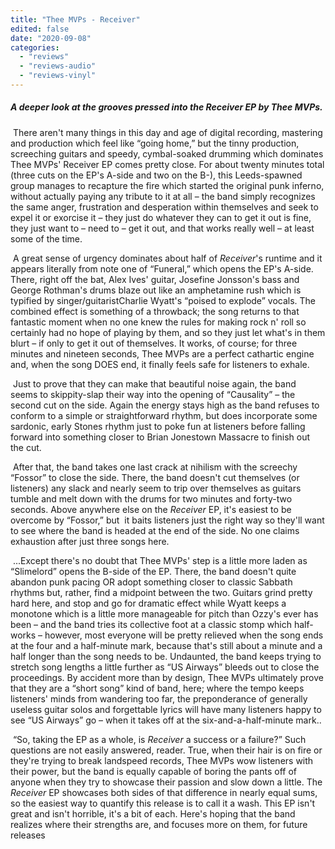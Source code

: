 ```yaml
---
title: "Thee MVPs - Receiver"
edited: false
date: "2020-09-08"
categories:
  - "reviews"
  - "reviews-audio"
  - "reviews-vinyl"
---
```


##### **A deeper look at the grooves pressed into the Receiver EP by Thee MVPs.**

 There aren't many things in this day and age of digital recording, mastering and production which feel like “going home,” but the tinny production, screeching guitars and speedy, cymbal-soaked drumming which dominates Thee MVPs' Receiver EP comes pretty close. For about twenty minutes total (three cuts on the EP's A-side and two on the B-), this Leeds-spawned group manages to recapture the fire which started the original punk inferno, without actually paying any tribute to it at all – the band simply recognizes the same anger, frustration and desperation within themselves and seek to expel it or exorcise it – they just do whatever they can to get it out is fine, they just want to – need to – get it out, and that works really well – at least some of the time.

 A great sense of urgency dominates about half of _Receiver_'s runtime and it appears literally from note one of “Funeral,” which opens the EP's A-side. There, right off the bat, Alex Ives' guitar, Josefine Jonsson's bass and George Rothman's drums blaze out like an amphetamine rush which is typified by singer/guitaristCharlie Wyatt's “poised to explode” vocals. The combined effect is something of a throwback; the song returns to that fantastic moment when no one knew the rules for making rock n' roll so certainly had no hope of playing by them, and so they just let what's in them blurt – if only to get it out of themselves. It works, of course; for three minutes and nineteen seconds, Thee MVPs are a perfect cathartic engine and, when the song DOES end, it finally feels safe for listeners to exhale.

 Just to prove that they can make that beautiful noise again, the band seems to skippity-slap their way into the opening of “Causality” – the second cut on the side. Again the energy stays high as the band refuses to conform to a simple or straightforward rhythm, but does incorporate some sardonic, early Stones rhythm just to poke fun at listeners before falling forward into something closer to Brian Jonestown Massacre to finish out the cut.

 After that, the band takes one last crack at nihilism with the screechy “Fossor” to close the side. There, the band doesn't cut themselves (or listeners) any slack and nearly seem to trip over themselves as guitars tumble and melt down with the drums for two minutes and forty-two seconds. Above anywhere else on the _Receiver_ EP, it's easiest to be overcome by “Fossor,” but  it baits listeners just the right way so they'll want to see where the band is headed at the end of the side. No one claims exhaustion after just three songs here.

 ...Except there's no doubt that Thee MVPs' step is a little more laden as “Slimelord” opens the B-side of the EP. There, the band doesn't quite abandon punk pacing OR adopt something closer to classic Sabbath rhythms but, rather, find a midpoint between the two. Guitars grind pretty hard here, and stop and go for dramatic effect while Wyatt keeps a monotone which is a little more manageable for pitch than Ozzy's ever has been – and the band tries its collective foot at a classic stomp which half-works – however, most everyone will be pretty relieved when the song ends at the four and a half-minute mark, because that's still about a minute and a half longer than the song needs to be. Undaunted, the band keeps trying to stretch song lengths a little further as “US Airways” bleeds out to close the proceedings. By accident more than by design, Thee MVPs ultimately prove that they are a “short song” kind of band, here; where the tempo keeps listeners' minds from wandering too far, the preponderance of generally useless guitar solos and forgettable lyrics will have many listeners happy to see “US Airways” go – when it takes off at the six-and-a-half-minute mark..

 “So, taking the EP as a whole, is _Receiver_ a success or a failure?” Such questions are not easily answered, reader. True, when their hair is on fire or they're trying to break landspeed records, Thee MVPs wow listeners with their power, but the band is equally capable of boring the pants off of anyone when they try to showcase their passion and slow down a little. The _Receiver_ EP showcases both sides of that difference in nearly equal sums, so the easiest way to quantify this release is to call it a wash. This EP isn't great and isn't horrible, it's a bit of each. Here's hoping that the band realizes where their strengths are, and focuses more on them, for future releases
